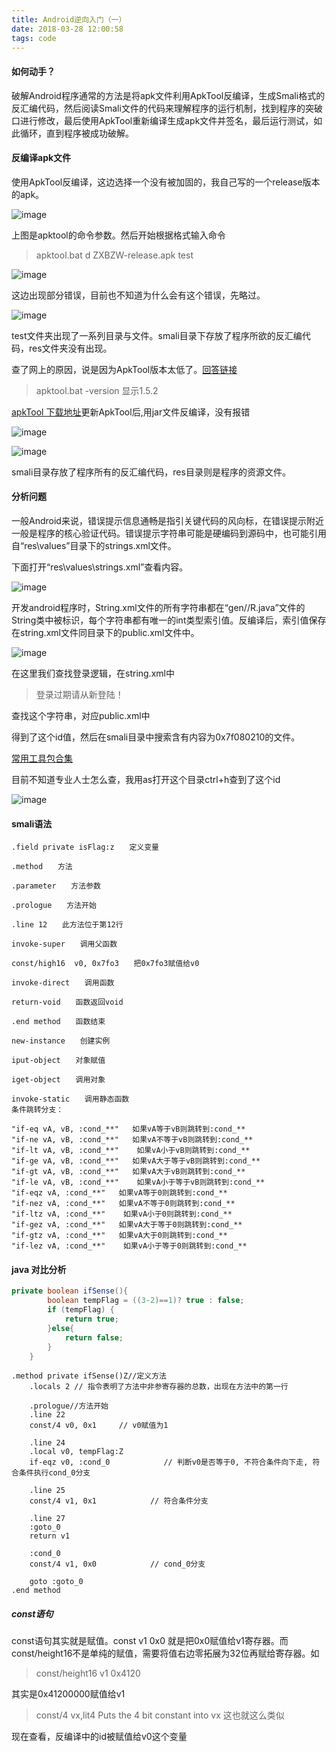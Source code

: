 ```yaml
---
title: Android逆向入门（一）
date: 2018-03-28 12:00:58
tags: code
---
```




####  如何动手？

破解Android程序通常的方法是将apk文件利用ApkTool反编译，生成Smali格式的反汇编代码，然后阅读Smali文件的代码来理解程序的运行机制，找到程序的突破口进行修改，最后使用ApkTool重新编译生成apk文件并签名，最后运行测试，如此循环，直到程序被成功破解。

#### 反编译apk文件

使用ApkTool反编译，这边选择一个没有被加固的，我自己写的一个release版本的apk。

![image](http://ws1.sinaimg.cn/large/c1b251b3gy1fpsdugbpftj20sq0p8myv.jpg)



上图是apktool的命令参数。然后开始根据格式输入命令

> apktool.bat d ZXBZW-release.apk test

![image](http://ws1.sinaimg.cn/large/c1b251b3gy1fpsdyzmb9gj21330ieace.jpg)

这边出现部分错误，目前也不知道为什么会有这个错误，先略过。

![image](http://ws1.sinaimg.cn/large/c1b251b3gy1fpse0d981ej20jy0fodh7.jpg)

test文件夹出现了一系列目录与文件。smali目录下存放了程序所欲的反汇编代码，res文件夹没有出现。

查了网上的原因，说是因为ApkTool版本太低了。[回答链接](http://www.cnblogs.com/sage-blog/p/4323049.html)

> apktool.bat -version 显示1.5.2

[apkTool 下载地址](https://ibotpeaches.github.io/Apktool/)更新ApkTool后,用jar文件反编译，没有报错

![image](http://ws1.sinaimg.cn/large/c1b251b3gy1fpsico0juqj21h70h9ta1.jpg)



![image](http://ws1.sinaimg.cn/large/c1b251b3gy1fpsif1k51qj20ib0bwq3k.jpg)

smali目录存放了程序所有的反汇编代码，res目录则是程序的资源文件。

#### 分析问题

一般Android来说，错误提示信息通畅是指引关键代码的风向标，在错误提示附近一般是程序的核心验证代码。错误提示字符串可能是硬编码到源码中，也可能引用自“res\values”目录下的strings.xml文件。

下面打开“res\values\strings.xml”查看内容。

![image](http://ws1.sinaimg.cn/large/c1b251b3gy1fpsil8vmx2j20r00p4acv.jpg)



开发android程序时，String.xml文件的所有字符串都在“gen/<packagename>/R.java”文件的String类中被标识，每个字符串都有唯一的int类型索引值。反编译后，索引值保存在string.xml文件同目录下的public.xml文件中。

![image](http://ws1.sinaimg.cn/large/c1b251b3gy1fpsipgewd5j20kk0c8dgt.jpg)



在这里我们查找登录逻辑，在string.xml中

> <string name="token_invalid">登录过期请从新登陆！</string>

查找这个字符串，对应public.xml中

>  <public type="string" name="token_invalid" id="0x7f080210" />

得到了这个id值，然后在smali目录中搜索含有内容为0x7f080210的文件。

[常用工具包合集](https://down.52pojie.cn/Tools/Android_Tools/)

目前不知道专业人士怎么查，我用as打开这个目录ctrl+h查到了这个id

![image](http://ws1.sinaimg.cn/large/c1b251b3gy1fpsk4q5og6j211u0k9myy.jpg)





#### smali语法

```
.field private isFlag:z　　定义变量

.method　　方法

.parameter　　方法参数

.prologue　　方法开始

.line 12　　此方法位于第12行

invoke-super　　调用父函数

const/high16  v0, 0x7fo3　　把0x7fo3赋值给v0

invoke-direct　　调用函数

return-void　　函数返回void

.end method　　函数结束

new-instance　　创建实例

iput-object　　对象赋值

iget-object　　调用对象

invoke-static　　调用静态函数
条件跳转分支：

"if-eq vA, vB, :cond_**"   如果vA等于vB则跳转到:cond_**
"if-ne vA, vB, :cond_**"   如果vA不等于vB则跳转到:cond_**
"if-lt vA, vB, :cond_**"    如果vA小于vB则跳转到:cond_**
"if-ge vA, vB, :cond_**"   如果vA大于等于vB则跳转到:cond_**
"if-gt vA, vB, :cond_**"   如果vA大于vB则跳转到:cond_**
"if-le vA, vB, :cond_**"    如果vA小于等于vB则跳转到:cond_**
"if-eqz vA, :cond_**"   如果vA等于0则跳转到:cond_**
"if-nez vA, :cond_**"   如果vA不等于0则跳转到:cond_**
"if-ltz vA, :cond_**"    如果vA小于0则跳转到:cond_**
"if-gez vA, :cond_**"   如果vA大于等于0则跳转到:cond_**
"if-gtz vA, :cond_**"   如果vA大于0则跳转到:cond_**
"if-lez vA, :cond_**"    如果vA小于等于0则跳转到:cond_**

```



#### java 对比分析

```java
private boolean ifSense(){
        boolean tempFlag = ((3-2)==1)? true : false;
        if (tempFlag) {
            return true;
        }else{
            return false;
        }
    }
```



```
.method private ifSense()Z//定义方法
    .locals 2 // 指令表明了方法中非参寄存器的总数，出现在方法中的第一行

    .prologue//方法开始
    .line 22
    const/4 v0, 0x1     // v0赋值为1

    .line 24
    .local v0, tempFlag:Z
    if-eqz v0, :cond_0            // 判断v0是否等于0, 不符合条件向下走, 符合条件执行cond_0分支

    .line 25
    const/4 v1, 0x1            // 符合条件分支

    .line 27
    :goto_0
    return v1

    :cond_0
    const/4 v1, 0x0            // cond_0分支

    goto :goto_0
.end method
```

##### const语句

const语句其实就是赋值。const v1 0x0 就是把0x0赋值给v1寄存器。而const/height16不是单纯的赋值，需要将值右边零拓展为32位再赋给寄存器。如

> const/height16 v1 0x4120

其实是0x41200000赋值给v1

> const/4 vx,lit4  Puts the 4 bit constant into vx 这也就这么类似

现在查看，反编译中的id被赋值给v0这个变量
































